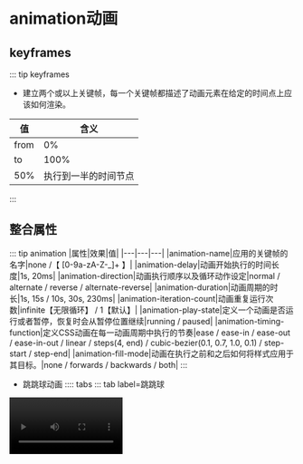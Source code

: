 # animation动画
## keyframes
::: tip keyframes
* 建立两个或以上关键帧，每一个关键帧都描述了动画元素在给定的时间点上应该如何渲染。

|值|含义|
|---|---|
|from|0%|
|to|100%|
|50%|执行到一半的时间节点|
:::
## 整合属性
::: tip animation
|属性|效果|值|
|---|---|---|
|animation-name|应用的关键帧的名字|none /【 [0-9a-zA-Z-_]+ 】|
|animation-delay|动画开始执行的时间长度|1s, 20ms|
|animation-direction|动画执行顺序以及循环动作设定|normal / alternate / reverse / alternate-reverse|
|animation-duration|动画周期的时长|1s, 15s / 10s, 30s, 230ms|
|animation-iteration-count|动画重复运行次数|infinite【无限循环】 /  1【默认】|
|animation-play-state|定义一个动画是否运行或者暂停，恢复时会从暂停位置继续|running / paused|
|animation-timing-function|定义CSS动画在每一动画周期中执行的节奏|ease / ease-in / ease-out / ease-in-out / linear / steps(4, end) / cubic-bezier(0.1, 0.7, 1.0, 0.1) / step-start / step-end|
|animation-fill-mode|动画在执行之前和之后如何将样式应用于其目标。|none / forwards / backwards / both|
:::
* 跳跳球动画
:::: tabs
::: tab label=跳跳球
<video src="./assets/cssballjump.mp4" style="width:200px;" controls/>

```html{22-26,28-35}
<body>
    <div id="container">
        <div id="ball"></div>
    </div>

    <style>
        #container {
            position: relative;
            width: 200px;
            height: 500px;
            background-color: rgb(118, 144, 233);
            overflow: hidden;
        }
        #ball {
            width: 100px;
            height: 100px;
            margin-left: 50%;
            transform: translate(-50%, 0);
            background-color: #fff;
            border-radius: 50px;

            animation-name: jump;
            animation-delay: 1s;
            animation-duration: 3s;
            animation-direction: alternate;
            animation-iteration-count: infinite;
        }
        @keyframes jump {
            0% {
                margin-top: 0%;
            }
            100% {
                margin-top: 400px;
            }
        }
    </style>
</body>
```
:::
::: tab label=name/delay/duration
>animation-name
* 调用定义好的关键帧，本例中调用了下面的jump关键帧
```css{2,4}
#ball {
    animation-name: jump;
}
@keyframes jump {
    0% {
        margin-top: 0%;
    }
    100% {
        margin-top: 400px;
    }
}
```
>animation-delay
* **帧加载到元素以后**，等多久执行动画，本例中直接绑定，所以浏览器等一秒执行动画
* 注意，是帧加载到元素身上以后的计时
```css
animation-delay: 1s;
```
>animation-duration
* 执行完一个周期的所有帧需要的时间，本例中【0% - 100%】共花费3s
```css
animation-duration: 3s;
```
:::
::: tab label=count/direction
>animation-iteration-count
* 执行的次数，默认是1，可以设置数字或者无限循环【infinite】
```css
animation-iteration-count: infinite;
```
>animation-direction
* 执行的方向以及重复执行的方向
```css
animation-direction: alternate;
```
![](./assets/animationduration.png)
:::
::::
* 动画
:::: tabs
::: tab label=动画
:::
::: tab label=play-state
>animation-play-state
:::
::: tab label=timing-function
>animation-timing-function
:::
::: tab label=fill-mode
>animation-fill-mode
:::
::::